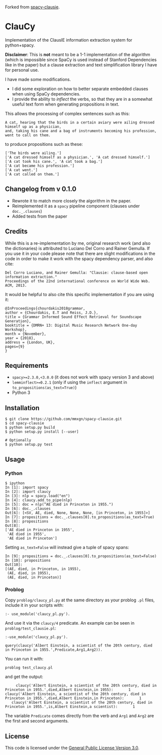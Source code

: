 Forked from [spacy-clausie](https://github.com/mmxgn/spacy-clausie).

# ClauCy

Implementation of the ClausIE information extraction system for python+spacy.

**Disclaimer**: This is **not** meant to be a 1-1 implementation of the algorithm
(which is impossible since SpaCy is used instead of Stanford Dependencies like in the paper)
but a clause extraction and text simplification library I have for personal use.

I have made some modifications.

- I did some exploration on how to better separate embedded clauses when using SpaCy dependencies.
- I provide the ability to _inflect_ the verbs, so that they are in a somewhat useful text form
  when generating propositions in text.

This allows the processing of complex sentences such as this:

```
A cat, hearing that the birds in a certain aviary were ailing dressed himself up as a physician,
and, taking his cane and a bag of instruments becoming his profession, went to call on them.
```

to produce propositions such as these:

```
['The birds were ailing.']
['A cat dressed himself as a physician.', 'A cat dressed himself.']
['A cat took his cane.', 'A cat took a bag.']
['A cat became his profession.']
['A cat went.']
['A cat called on them.']
```

## Changelog from v 0.1.0

- Rewrote it to match more closely the algorithm in the paper.
- Reimplemented it as a `spacy` pipeline component (clauses under `doc._.clauses`)
- Added tests from the paper

## Credits

While this is a re-implementation by me, original research work (and also the dictionaries) is attributed to Luciano Del Corro
and Rainer Gemulla. If you use it in your code please note that there are slight modifications in the code in order to make it work with the spacy dependency parser, and also cite:

```
Del Corro Luciano, and Rainer Gemulla: "Clausie: clause-based open information extraction."
Proceedings of the 22nd international conference on World Wide Web. ACM, 2013.
```

It would be helpful to also cite this specific implementation if you are using it:

```
@InProceedings{chourdakis2018grammar,
author = {Chourdakis, E.T and Reiss, J.D.},
title = {Grammar Informed Sound Effect Retrieval for Soundscape Generation},
booktitle = {DMRN+ 13: Digital Music Research Network One-day Workshop},
month = {November},
year = {2018},
address = {London, UK},
pages={9}
}
```

## Requirements

- `spacy>=2.3.0,<3.0.0` (it does not work with spacy version 3 and above)
- `lemminflect>=0.2.1` (only if using the `inflect` argument in `to_propositions(as_text=True)`)
- Python 3

## Installation

```
$ git clone https://github.com/mmxgn/spacy-clausie.git
$ cd spacy-clausie
$ python setup.py build
$ python setup.py install [--user]

# Optionally
$ python setup.py test
```

## Usage

### Python

```
$ ipython
In [1]: import spacy
In [2]: import claucy
In [3]: nlp = spacy.load("en")
In [4]: claucy.add_to_pipe(nlp)
In [5]: doc = nlp("AE died in Princeton in 1955.")
In [6]: doc._.clauses
Out[6]: [<SV, AE, died, None, None, None, [in Princeton, in 1955]>]
In [7]: propositions = doc._.clauses[0].to_propositions(as_text=True)
In [8]: propositions
Out[8]:
['AE died in Princeton in 1955',
 'AE died in 1955',
 'AE died in Princeton']
```

Setting `as_text=False` will instead give a tuple of spacy spans:

```
In [9]: propositions = doc._.clauses[0].to_propositions(as_text=False)
In [10]: propositions
Out[10]:
[(AE, died, in Princeton, in 1955),
 (AE, died, in 1955),
 (AE, died, in Princeton)]
```

### Problog

Copy `problog/claucy_pl.py` at the same directory as your problog `.pl` files, include it
in your scripts with:

```
:- use_module('claucy_pl.py').
```

And use it via the `claucy/4` predicate. An example can be seen in `problog/test_clausie.pl`:

```
:-use_module('claucy_pl.py').

query(claucy('Albert Einstein, a scientist of the 20th century, died in Princeton in 1955.',Predicate,Arg1,Arg2)).
```

You can run it with:

```
problog test_claucy.pl
```

and get the output:

```
     claucy('Albert Einstein, a scientist of the 20th century, died in Princeton in 1955.',died,Albert Einstein,in 1955):       1
claucy('Albert Einstein, a scientist of the 20th century, died in Princeton in 1955.',died,Albert Einstein,in Princeton):       1
   claucy('Albert Einstein, a scientist of the 20th century, died in Princeton in 1955.',is,Albert Einstein,a scientist):       1
```

The variable `Predicate` comes directly from the verb and `Arg1` and `Arg2` are the first and second arguments.

## License

This code is licensed under the [General Public License Version 3.0](https://www.gnu.org/licenses/gpl-3.0.txt).
